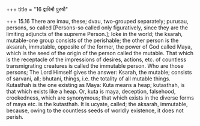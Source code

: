 +++
title = "16 द्वाविमौ पुरुषौ"

+++
15.16 There are imau, these; dvau, two-grouped separately; purusau,
persons, so called \[Persons-so called only figuratively, since they are
the limiting adjuncts of the supreme Person.\]; loke in the world; the
ksarah, mutable-one group consists of the perishable; the other person
is the aksarah, immutable, opposite of the former, the power of God
called Maya, which is the seed of the origin of the person called the
mutable. That which is the receptacle of the impressions of desires,
actions, etc. of countless transmigrating creatures is called the
immutable person. Who are those persons; The Lord Himself gives the
answer: Ksarah, the mutable; consists of sarvani, all; bhutani, things,
i.e. the totality of all mutable things. Kutasthah is the one existing
as Maya: Kuta means a heap; kutasthah, is that which exists like a heap.
Or, kuta is maya, deception, falsehood, crookedness, which are
synonymous; that which exists in the diverse forms of maya etc. is the
kutasthah. It is ucyate, called; the aksarah, immutable, because, owing
to the countless seeds of worldly existence, it does not perish.
